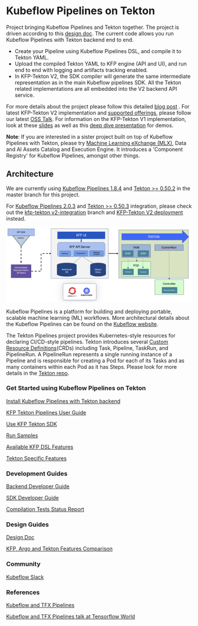 # Kubeflow Pipelines on Tekton

Project bringing Kubeflow Pipelines and Tekton together. The project is driven
according to this [design doc](http://bit.ly/kfp-tekton). The current code allows you run Kubeflow Pipelines with Tekton backend end to end.

* Create your Pipeline using Kubeflow Pipelines DSL, and compile it to Tekton
  YAML.
* Upload the compiled Tekton YAML to KFP engine (API and UI), and run end to end
  with logging and artifacts tracking enabled.
* In KFP-Tekton V2, the SDK compiler will generate the same intermediate representation as in the main Kubeflow pipelines SDK. All the Tekton related implementations are all embedded into the V2 backend API service.

For more details about the project please follow this detailed [blog post](https://developer.ibm.com/blogs/awb-tekton-optimizations-for-kubeflow-pipelines-2-0) . For latest KFP-Tekton V2 implementation and [supported offerings](https://developer.ibm.com/articles/advance-machine-learning-workflows-with-ibm-watson-pipelines/), please follow our latest [OSS Talk](https://www.youtube.com/watch?v=KQOee-XZtvc&list=PLbzoR-pLrL6pzNRLzcLZ33fFxcyITtMWn&index=4). For information on the KFP-Tekton V1 implementation, look at these [slides](https://www.slideshare.net/AnimeshSingh/kubeflow-pipelines-with-tekton-236769976) as well as this [deep dive presentation](https://www.youtube.com/watch?v=AYIeNtXLT_k) for demos.

**Note**: If you are interested in a sister project built on top of Kubeflow Pipelines with Tekton, please try [Machine Learning eXchange (MLX)](https://github.com/machine-learning-exchange), Data and AI Assets Catalog and Execution Engine. It introduces a 'Component Registry' for Kubeflow Pipelines, amongst other things.

## Architecture

We are currently using [Kubeflow Pipelines 1.8.4](https://github.com/kubeflow/pipelines/releases/tag/1.8.4) and
[Tekton >= 0.50.2](https://github.com/tektoncd/pipeline/releases/tag/v0.50.2)
in the master branch for this project.

For [Kubeflow Pipelines 2.0.3](https://github.com/kubeflow/pipelines/releases/tag/2.0.3) and
[Tekton >= 0.50.3](https://github.com/tektoncd/pipeline/releases/tag/v0.50.3)
integration, please check out the [kfp-tekton v2-integration](https://github.com/kubeflow/kfp-tekton/tree/v2-integration) branch and [KFP-Tekton V2 deployment](/guides/kfp_tekton_install.md#standalone-kubeflow-pipelines-v2-with-tekton-backend-deployment) instead.

![kfp-tekton](images/kfp-tekton.png)


Kubeflow Pipelines is a platform for building and deploying portable, scalable machine learning (ML) workflows. More architectural details about the Kubeflow Pipelines can be found on the [Kubeflow website](https://www.kubeflow.org/docs/components/pipelines/overview/).

The Tekton Pipelines project provides Kubernetes-style resources for declaring
CI/CD-style pipelines. Tekton introduces several [Custom Resource Definitions](https://kubernetes.io/docs/concepts/extend-kubernetes/api-extension/custom-resources/)(CRDs) including Task, Pipeline, TaskRun, and PipelineRun. A PipelineRun represents a single running instance of a Pipeline and is responsible for creating a Pod for each of its Tasks and as many containers within each Pod as it has Steps. Please look for more details in the [Tekton repo](https://github.com/tektoncd/pipeline).

### Get Started using Kubeflow Pipelines on Tekton

[Install Kubeflow Pipelines with Tekton backend](/guides/kfp_tekton_install.md)

[KFP Tekton Pipelines User Guide](/guides/kfp-user-guide/README.md)

[Use KFP Tekton SDK](/sdk/README.md)

[Run Samples](/samples/README.md)

[Available KFP DSL Features](/sdk/FEATURES.md)

[Tekton Specific Features](/guides/advanced_user_guide.md)

### Development Guides

[Backend Developer Guide](/guides/developer_guide.md)

[SDK Developer Guide](/sdk/python/README.md)

[Compilation Tests Status Report](/sdk/python/tests/README.md)

### Design Guides

[Design Doc](http://bit.ly/kfp-tekton)

[KFP, Argo and Tekton Features Comparison](https://docs.google.com/spreadsheets/d/1LFUy86MhVrU2cRhXNsDU-OBzB4BlkT9C0ASD3hoXqpo/edit#gid=979402121)

### Community

[Kubeflow Slack](https://join.slack.com/t/kubeflow/shared_invite/zt-cpr020z4-PfcAue_2nw67~iIDy7maAQ)

### References

[Kubeflow and TFX Pipelines](/samples/kfp-tfx)

[Kubeflow and TFX Pipelines talk at Tensorflow World](https://www.slideshare.net/AnimeshSingh/hybrid-cloud-kubeflow-and-tensorflow-extended-tfx)
